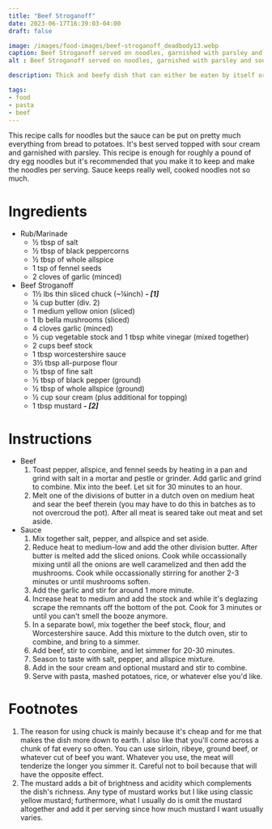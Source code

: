 ```yaml
---
title: "Beef Stroganoff"
date: 2023-06-17T16:39:03-04:00
draft: false

image: /images/food-images/beef-stroganoff_deadbody13.webp
caption: Beef Stroganoff served on noodles, garnished with parsley and sour cream, served with brussels sprouts
alt : Beef Stroganoff served on noodles, garnished with parsley and sour cream, served with brussels sprouts

description: Thick and beefy dish that can either be eaten by itself or served with pasta noodles, potatoes, rice, etc.

tags:
- food
- pasta
- beef
---
```


This recipe calls for noodles but the sauce can be put on pretty much everything from bread to potatoes. It's best served topped with sour cream and garnished with parsley. This recipe is enough for roughly a pound of dry egg noodles but it's recommended that you make it to keep and make the noodles per serving. Sauce keeps really well, cooked noodles not so much.

# Ingredients
- Rub/Marinade
    - &frac12; tbsp of salt
    - &frac12; tbsp of black peppercorns
    - &frac12; tbsp of whole allspice
    - 1 tsp of fennel seeds
    - 2 cloves of garlic (minced)
- Beef Stroganoff
    - 1&frac12; lbs thin sliced chuck (~&frac14;inch) ***- [1]***
    - &frac14; cup butter (div. 2)
    - 1 medium yellow onion (sliced)
    - 1 lb bella mushrooms (sliced)
    - 4 cloves garlic (minced)
    - &frac12; cup vegetable stock and 1 tbsp white vinegar (mixed together)
    - 2 cups beef stock
    - 1 tbsp worcestershire sauce
    - 3&frac12; tbsp all-purpose flour
    - &frac12; tbsp of fine salt
    - &frac12; tbsp of black pepper (ground)
    - &frac12; tbsp of whole allspice (ground)
    - &frac12; cup sour cream (plus additional for topping)
    - 1 tbsp mustard ***- [2]***

# Instructions
- Beef
    1. Toast pepper, allspice, and fennel seeds by heating in a pan and grind with salt in a mortar and pestle or grinder. Add garlic and grind to combine. Mix into the beef. Let sit for 30 minutes to an hour.
    1. Melt one of the divisions of butter in a dutch oven on medium heat and sear the beef therein (you may have to do this in batches as to not overcroud the pot). After all meat is seared take out meat and set aside.
- Sauce
    1. Mix together salt, pepper, and allspice and set aside.
    1. Reduce heat to medium-low and add the other division butter. After butter is melted add the sliced onions. Cook while occassionally mixing until all the onions are well caramelized and then add the mushrooms. Cook while occassionally stirring for another 2-3 minutes or until mushrooms soften.
    1. Add the garlic and stir for around 1 more minute.
    1. Increase heat to medium and add the stock and while it's deglazing scrape the remnants off the bottom of the pot. Cook for 3 minutes or until you can't smell the booze anymore.
    1. In a separate bowl, mix together the beef stock, flour, and Worcestershire sauce. Add this mixture to the dutch oven, stir to combine, and bring to a simmer.
    1. Add beef, stir to combine, and let simmer for 20-30 minutes.
    1. Season to taste with salt, pepper, and allspice mixture.
    1. Add in the sour cream and optional mustard and stir to combine.
    1. Serve with pasta, mashed potatoes, rice, or whatever else you'd like.

<div class="footnotes">

# Footnotes
1. The reason for using chuck is mainly because it's cheap and for me that makes the dish more down to earth. I also like that you'll come across a chunk of fat every so often. You can use sirloin, ribeye, ground beef, or whatever cut of beef you want. Whatever you use, the meat will tenderize the longer you simmer it. Careful not to boil because that will have the opposite effect.
1. The mustard adds a bit of brightness and acidity which complements the dish's richness. Any type of mustard works but I like using classic yellow mustard; furthermore, what I usually do is omit the mustard altogether and add it per serving since how much mustard I want usually varies.

</div>
